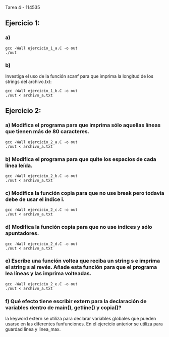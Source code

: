 Tarea 4 - 114535

## Ejercicio 1:
### a)

```{r}
gcc -Wall ejercicio_1_a.C -o out
./out 
```

### b)
Investiga el uso de la función scanf para que imprima la longitud de los strings del archivo.txt:

 ```{r}
gcc -Wall ejercicio_1_b.C -o out
./out < archivo_a.txt
 ```

## Ejercicio 2:
### a) Modifica el programa para que imprima sólo aquellas líneas que tienen más de 80 caracteres.

 ```{r}
gcc -Wall ejercicio_2_a.C -o out
./out < archivo_a.txt
 ```

### b) Modifica el programa para que quite los espacios de cada línea leída.
 ```{r}
gcc -Wall ejercicio_2_b.C -o out
./out < archivo_a.txt
 ```

### c) Modifica la función copia para que no use break pero todavía debe de usar el índice i.
 ```{r}
gcc -Wall ejercicio_2_c.C -o out
./out < archivo_a.txt
 ```

### d) Modifica la función copia para que no use índices y sólo apuntadores.
 ```{r}
gcc -Wall ejercicio_2_d.C -o out
./out < archivo_a.txt
 ```

### e) Escribe una función voltea que reciba un string s e imprima el string s al revés. Añade esta función para que el programa lea líneas y las imprima volteadas.
 ```{r}
gcc -Wall ejercicio_2_e.C -o out
./out < archivo_a.txt
 ```

### f) Qué efecto tiene escribir extern para la declaración de variables dentro de main(), getline() y copia()?

la keyword extern se utiliza para declarar variables globales que pueden usarse en las diferentes funfunciones. En el ejercicio anterior se utiliza para guardad linea y linea_max. 
